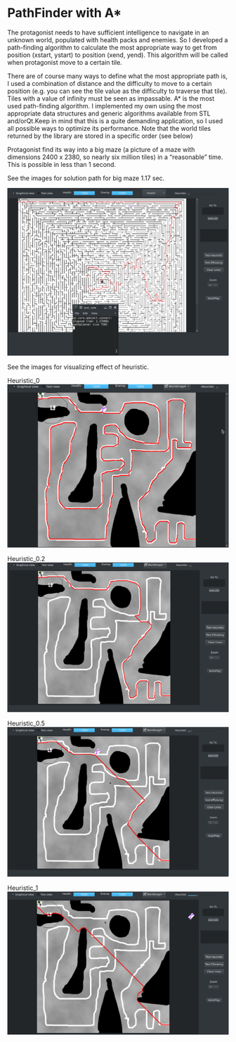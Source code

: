 # PathFinder with A*

The protagonist needs to have sufficient intelligence to navigate in an unknown world, populated
with health packs and enemies. So I developed a path-finding algorithm to calculate the
most appropriate way to get from position (xstart, ystart) to position (xend, yend). This algorithm
will be called when  protagonist move to a certain tile.

There are of course many ways to define what the most appropriate path is, I used a
combination of distance and the difficulty to move to a certain position (e.g. you can see the tile
value as the difficulty to traverse that tile). Tiles with a value of infinity must be seen as impassable.
A* is the most used path-finding algorithm. I implemented my own using the most appropriate data structures 
and generic algorithms available from STL and/orQt.Keep in mind that this is a quite demanding application, so I used
all possible ways to optimize its performance.
Note that the world tiles returned by the library are stored in a specific order (see below)

Protagonist find its way into a big maze (a picture of a maze with dimensions
2400 x 2380, so nearly six million tiles) in a “reasonable” time. 
This is possible in less than 1 second. 

See the images for solution path for big maze 1.17 sec.

![alt text](https://github.com/CemalYet/PathPlanner/blob/production/PathPlanner.png?raw=true)

See the images for visualizing effect of heuristic.

Heuristic_0
![alt text](https://github.com/CemalYet/PathPlanner/blob/production/Heuristic_0.png?raw=true)

Heuristic_0.2
![alt text](https://github.com/CemalYet/PathPlanner/blob/production/Heuristic_0.2.png?raw=true)

Heuristic_0.5
![alt text](https://github.com/CemalYet/PathPlanner/blob/production/Heuristic_0.5.png?raw=true)

Heuristic_1
![alt text](https://github.com/CemalYet/PathPlanner/blob/production/Heuristic_1.png?raw=true)

